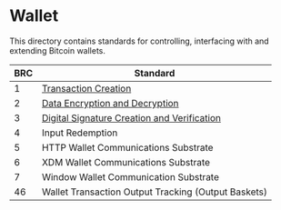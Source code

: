 # Wallet

This directory contains standards for controlling, interfacing with and extending Bitcoin wallets.

BRC | Standard
-----|------------------
1    | [Transaction Creation](./0001.md)
2    | [Data Encryption and Decryption](./0002.md)
3    | [Digital Signature Creation and Verification](./0003.md)
4    | Input Redemption
5    | HTTP Wallet Communications Substrate
6    | XDM Wallet Communications Substrate
7    | Window Wallet Communication Substrate
46   | Wallet Transaction Output Tracking (Output Baskets)